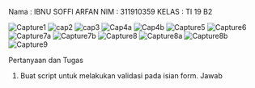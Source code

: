Nama  : IBNU SOFFI ARFAN
NIM   : 311910359
KELAS : TI 19 B2

![Capture1](https://user-images.githubusercontent.com/81373389/115948499-a6aafb00-a4f8-11eb-9e3a-afce28052688.JPG)
![cap2](https://user-images.githubusercontent.com/81373389/115948507-b0ccf980-a4f8-11eb-9b00-31a75101688f.JPG)
![cap3](https://user-images.githubusercontent.com/81373389/115948517-be827f00-a4f8-11eb-8aaf-75146211525c.JPG)
![Cap4a](https://user-images.githubusercontent.com/81373389/115948521-c5a98d00-a4f8-11eb-9be7-3c046c09fe7e.JPG)
![Cap4b](https://user-images.githubusercontent.com/81373389/115948525-cd693180-a4f8-11eb-941f-993c9436e478.JPG)
![Capture5](https://user-images.githubusercontent.com/81373389/115948531-d78b3000-a4f8-11eb-89f7-5b548963c80c.JPG)
![Capture6](https://user-images.githubusercontent.com/81373389/115948558-e671e280-a4f8-11eb-9f66-c5438de3cf13.JPG)
![Capture7a](https://user-images.githubusercontent.com/81373389/115948566-fc7fa300-a4f8-11eb-9308-0d04875639b1.JPG)
![Capture7b](https://user-images.githubusercontent.com/81373389/115948572-04d7de00-a4f9-11eb-8a3d-e369395ea6de.JPG)
![Capture8](https://user-images.githubusercontent.com/81373389/115948582-0f927300-a4f9-11eb-9801-948207367ba6.JPG)
![Capture8a](https://user-images.githubusercontent.com/81373389/115948589-191bdb00-a4f9-11eb-8610-3220e28eeeb2.JPG)
![Capture8b](https://user-images.githubusercontent.com/81373389/115948595-22a54300-a4f9-11eb-96a8-fa1e0bfd76ce.JPG)
![Capture9](https://user-images.githubusercontent.com/81373389/115948598-2c2eab00-a4f9-11eb-9443-a95b21a01b84.JPG)

Pertanyaan dan Tugas 
1. Buat script untuk melakukan validasi pada isian form. 
Jawab
